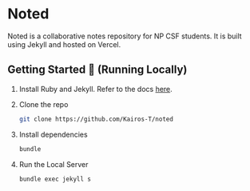 # Noted
Noted is a collaborative notes repository for NP CSF students. It is built using Jekyll and hosted on Vercel.

## Getting Started 🚀 (Running Locally)
1. Install Ruby and Jekyll. Refer to the docs [here](https://jekyllrb.com/docs/).

2. Clone the repo
    ```sh
    git clone https://github.com/Kairos-T/noted
    ```
3. Install dependencies
    ```sh
   bundle
    ```
   
4. Run the Local Server
    ```sh
    bundle exec jekyll s
    ```
